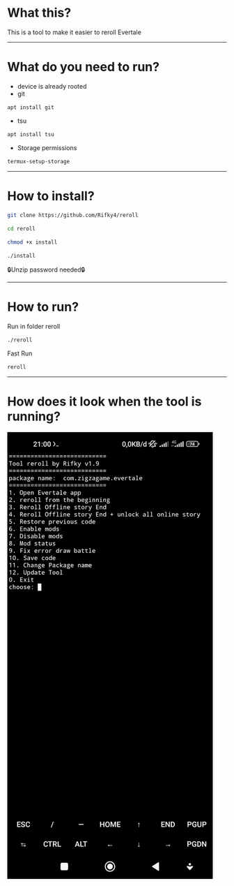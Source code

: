 # What this?
 This is a tool to make it easier to reroll Evertale
___
# What do you need to run?
+ device is already rooted
+ git
```bash
apt install git
```
+ tsu
```bash
apt install tsu
```
+ Storage permissions 
```bash
termux-setup-storage
```
___
# How to install?
```bash
git clone https://github.com/Rifky4/reroll
```
```bash
cd reroll
```
```bash
chmod +x install
```
```bash
./install
```
🔒Unzip password needed🔒
___
# How to run?
Run in folder reroll
```bash
./reroll
```
Fast Run
```bash
reroll
```
___
# How does it look when the tool is running?
<img src="example.jpg"/>
